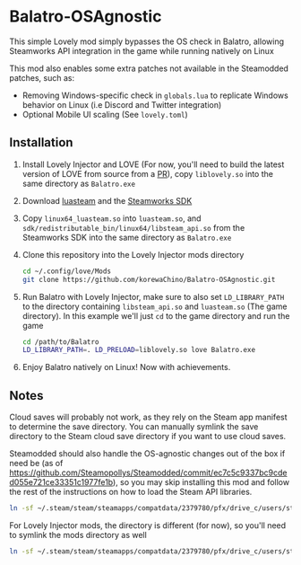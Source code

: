 # Balatro-OSAgnostic

This simple Lovely mod simply bypasses the OS check in Balatro, allowing Steamworks API integration in the game while running natively on Linux

This mod also enables some extra patches not available in the Steamodded patches, such as:

- Removing Windows-specific check in `globals.lua` to replicate Windows behavior on Linux (i.e Discord and Twitter integration)
- Optional Mobile UI scaling (See `lovely.toml`)

## Installation

1. Install Lovely Injector and LOVE (For now, you'll need to build the latest version of LOVE from source from a [PR](https://github.com/ethangreen-dev/lovely-injector/pull/66)), copy `liblovely.so` into the same directory as `Balatro.exe`

2. Download [luasteam](https://github.com/uspgamedev/luasteam) and the [Steamworks SDK](https://partner.steamgames.com/downloads/steamworks_sdk.zip)

3. Copy `linux64_luasteam.so` into `luasteam.so`, and `sdk/redistributable_bin/linux64/libsteam_api.so` from the Steamworks SDK into the same directory as `Balatro.exe`

4. Clone this repository into the Lovely Injector mods directory

    ```bash
    cd ~/.config/love/Mods
    git clone https://github.com/korewaChino/Balatro-OSAgnostic.git
    ```

5. Run Balatro with Lovely Injector, make sure to also set `LD_LIBRARY_PATH` to the directory containing `libsteam_api.so` and `luasteam.so` (The game directory). In this example we'll just `cd` to the game directory and run the game

    ```bash
    cd /path/to/Balatro
    LD_LIBRARY_PATH=. LD_PRELOAD=liblovely.so love Balatro.exe
    ```

6. Enjoy Balatro natively on Linux! Now with achievements.

## Notes

Cloud saves will probably not work, as they rely on the Steam app manifest to determine the save directory. You can manually symlink the save directory to the Steam cloud save directory if you want to use cloud saves.

Steamodded should also handle the OS-agnostic changes out of the box if need be (as of <https://github.com/Steamopollys/Steamodded/commit/ec7c5c9337bc9cded055e721ce33351c1977fe1b>), so you may skip installing this mod and follow the rest of the instructions on how to load
the Steam API libraries.

```bash
ln -sf ~/.steam/steam/steamapps/compatdata/2379780/pfx/drive_c/users/steamuser/AppData/Roaming/Balatro ~/.local/share/love/Balatro
```

For Lovely Injector mods, the directory is different (for now), so you'll need to symlink the mods directory as well

```bash
ln -sf ~/.steam/steam/steamapps/compatdata/2379780/pfx/drive_c/users/steamuser/AppData/Roaming/Balatro/Mods ~/.config/love/Mods
```
